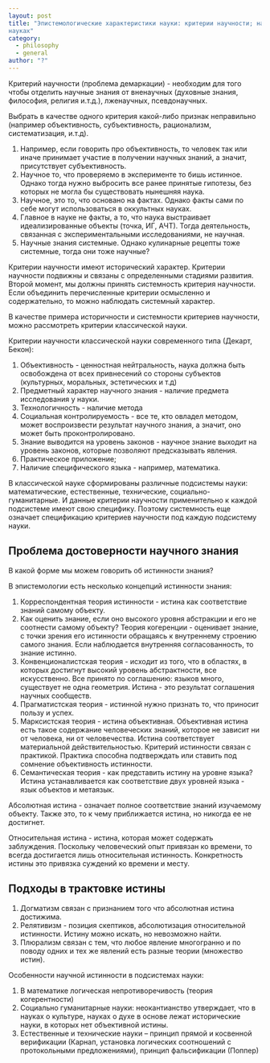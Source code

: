 ```yaml
---
layout: post
title: "Эпистемологические характеристики науки: критерии научности; наука и лженаука. Проблема достоверности научного знания, особенности научной истины подсистемах науки математических, естественных, технических и социально-гуманитарных
науках"
category:
  - philosophy
  - general
author: "?"
---
```


Критерий научности (проблема демаркации) - необходим для того чтобы отделить научные знания от вненаучных (духовные знания, философия, религия и.т.д.), лженаучных, псевдонаучных.

Выбрать в качестве одного критерия какой-либо признак неправильно (например объективность, субъективность, рационализм, систематизация, и.т.д).

1. Например, если говорить про объективность, то человек так или иначе принимает участие в получении научных знаний, а значит, присутствует субъективность.
2. Научное то, что проверяемо в эксперименте то бишь истинное. Однако тогда нужно выбросить все ранее принятые гипотезы, без которых не могла бы существовать нынешняя наука.
3. Научное, это то, что основано на фактах. Однако факты сами по себе могут использоваться в оккультных науках.
4. Главное в науке не факты, а то, что наука выстраивает идеализированные объекты (точка, ИГ, АЧТ). Тогда деятельность, связанная с экспериментальными исследованиями, не научная.
5. Научные знания системные. Однако кулинарные рецепты тоже системные, тогда они тоже научные?

Критерии научности имеют исторический характер. Критерии научности подвижны и связаны с определенными стадиями развития.  Второй момент, мы должны принять системность критерия научности. Если объединить перечисленные критерии осмысленно и содержательно, то можно наблюдать системный характер.

В качестве примера историчности и системности критериев научности, можно рассмотреть критерии классической науки.

Критерии научности классической науки современного типа (Декарт, Бекон):
1. Объективность - ценностная нейтральность, наука должна быть освобождена от всех привнесений со стороны субъектов (культурных, моральных, эстетических и т.д)
2. Предметный характер научного знания - наличие предмета исследования у науки.
3. Технологичность - наличие метода
4. Социальная контролируемость - все те, кто овладел методом, может воспроизвести результат научного знания, а значит, оно может быть проконтролировано.
5. Знание выводится на уровень законов - научное знание выходит на уровень законов, которые позволяют предсказывать явления.
6. Практическое приложение;
7. Наличие специфического языка - например, математика.

В классической науке сформированы различные подсистемы науки: математические, естественные, технические, социально-гуманитарные. И данные критерии научности применительно к каждой подсистеме имеют свою специфику.  Поэтому системность еще означает спецификацию критериев научности под каждую подсистему науки.

## Проблема достоверности научного знания
В какой форме мы можем говорить об истинности знания?

В эпистемологии есть несколько концепций истинности знания:
1. Корреспондентная теория истинности - истина как соответствие знаний самому объекту.
2. Как оценить знание, если оно высокого уровня абстракции и его не соотнести самому объекту? Теория когеренции - оценивает знание, с точки зрения его истинности обращаясь к внутреннему строению самого знания. Если наблюдается внутренняя согласованность, то знание истинно.
3. Конвенционалистская теория - исходит из того, что в областях, в которых достигнут высокий уровень абстрактности, все искусственно. Все принято по соглашению: языков много, существует не одна геометрия. Истина - это результат соглашения научных сообществ.
4. Прагматистская теория - истинной нужно признать то, что приносит пользу и успех.
5. Марксистская теория - истина объективная. Объективная истина есть такое содержание человеческих знаний, которое не зависит ни от человека, ни от человечества. Истина соответствует материальной действительностью. Критерий истинности связан с практикой. Практика способна подтверждать или ставить под сомнение объективность истинности.
6. Семантическая теория - как представить истину на уровне языка? Истина устанавливается как соответствие двух уровней языка - язык объектов и метаязык. 

Абсолютная истина - означает полное соответствие знаний изучаемому объекту. Также это, то к чему приближается истина, но никогда ее не достигнет.

Относительная истина - истина, которая может содержать заблуждения. Поскольку человеческий опыт привязан ко времени, то всегда достигается лишь относительная истинность. Конкретность истины это привязка суждений ко времени и месту.

## Подходы в трактовке истины
1. Догматизм связан с признанием того что абсолютная истина достижима.
2. Релятивизм - позиция скептиков, абсолютизация относительной истинности. Истину можно искать, но невозможно найти.
3. Плюрализм связан с тем, что любое явление многогранно и по поводу одних и тех же явлений есть разные теории (множество истин).

Особенности научной истинности в подсистемах науки:
1. В математике логическая непротиворечивость (теория когерентности)
2. Социально гуманитарные науки: неокантианство утверждает, что в науках о культуре, науках о духе в основе лежат исторические науки, в которых нет объективной истины.
3. Естественные и технические науки – принцип прямой и косвенной верификации (Карнап, установка логических соотношений с протокольными предложениями), принцип фальсификации (Поппер)
